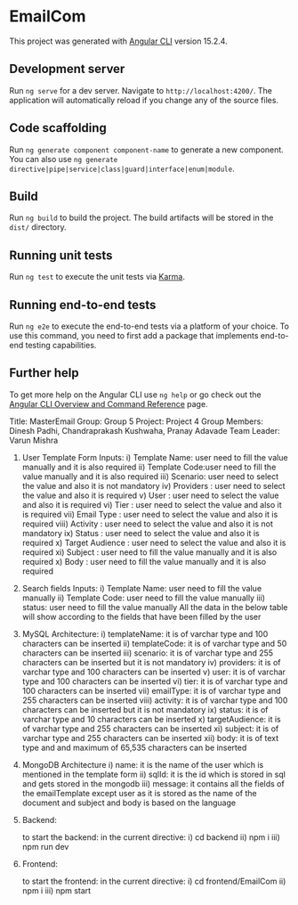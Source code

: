 # EmailCom

This project was generated with [Angular CLI](https://github.com/angular/angular-cli) version 15.2.4.

## Development server

Run `ng serve` for a dev server. Navigate to `http://localhost:4200/`. The application will automatically reload if you change any of the source files.

## Code scaffolding

Run `ng generate component component-name` to generate a new component. You can also use `ng generate directive|pipe|service|class|guard|interface|enum|module`.

## Build

Run `ng build` to build the project. The build artifacts will be stored in the `dist/` directory.

## Running unit tests

Run `ng test` to execute the unit tests via [Karma](https://karma-runner.github.io).

## Running end-to-end tests

Run `ng e2e` to execute the end-to-end tests via a platform of your choice. To use this command, you need to first add a package that implements end-to-end testing capabilities.

## Further help

To get more help on the Angular CLI use `ng help` or go check out the [Angular CLI Overview and Command Reference](https://angular.io/cli) page.

Title: MasterEmail
Group: Group 5
Project: Project 4
Group Members: Dinesh Padhi, Chandraprakash Kushwaha, Pranay Adavade
Team Leader: Varun Mishra

1. User Template Form
   Inputs:
   i) Template Name: user need to fill the value manually and it is also required
   ii) Template Code:user need to fill the value manually and it is also required
   iii) Scenario: user need to select the value and also it is not mandatory
   iv) Providers : user need to select the value and also it is required
   v) User : user need to select the value and also it is required
   vi) Tier : user need to select the value and also it is required
   vii) Email Type : user need to select the value and also it is required
   viii) Activity : user need to select the value and also it is not mandatory
   ix) Status : user need to select the value and also it is required
   x) Target Audience : user need to select the value and also it is required
   xi) Subject : user need to fill the value manually and it is also required
   x) Body : user need to fill the value manually and it is also required

2. Search fields
   Inputs:
   i) Template Name: user need to fill the value manually
   ii) Template Code: user need to fill the value manually
   iii) status: user need to fill the value manually
   All the data in the below table will show according to the fields that have been filled by the user

3. MySQL Architecture:
   i) templateName: it is of varchar type and 100 characters can be inserted
   ii) templateCode: it is of varchar type and 50 characters can be inserted
   iii) scenario: it is of varchar type and 255 characters can be inserted but it is not mandatory
   iv) providers: it is of varchar type and 100 characters can be inserted
   v) user: it is of varchar type and 100 characters can be inserted
   vi) tier: it is of varchar type and 100 characters can be inserted
   vii) emailType: it is of varchar type and 255 characters can be inserted
   viii) activity: it is of varchar type and 100 characters can be inserted but it is not mandatory
   ix) status: it is of varchar type and 10 characters can be inserted
   x) targetAudience: it is of varchar type and 255 characters can be inserted
   xi) subject: it is of varchar type and 255 characters can be inserted
   xii) body: it is of text type and and maximum of 65,535 characters can be inserted
4. MongoDB Architecture
   i) name: it is the name of the user which is mentioned in the template form
   ii) sqlId: it is the id which is stored in sql and gets stored in the mongodb
   iii) message: it contains all the fields of the emailTemplate except user as it is stored as the name of the document and subject and body is based on the language

5. Backend:

   to start the backend:
   in the current directive:
   i) cd backend
   ii) npm i
   iii) npm run dev

6. Frontend:

   to start the frontend:
   in the current directive:
   i) cd frontend/EmailCom
   ii) npm i
   iii) npm start